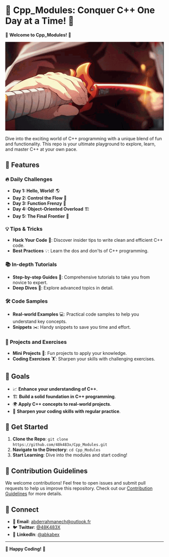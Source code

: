 # 🚀 Cpp_Modules: Conquer C++ One Day at a Time! 🌟

🎉 **Welcome to Cpp_Modules!** 🎉

<div align="center">
  <img src="rengoku.gif" alt="Rengoku">
</div>


Dive into the exciting world of C++ programming with a unique blend of fun and functionality. This repo is your ultimate playground to explore, learn, and master C++ at your own pace.

## 🌟 Features

### 🔥 **Daily Challenges**
* **Day 1: Hello, World!** 🌎
* **Day 2: Control the Flow** 🚦
* **Day 3: Function Frenzy** 🔄
* **Day 4: Object-Oriented Overload** 🏗️
* **Day 5: The Final Frontier** 🚀

### 💡 **Tips & Tricks**
- **Hack Your Code** 🧠: Discover insider tips to write clean and efficient C++ code.
- **Best Practices** 💡: Learn the dos and don'ts of C++ programming.

### 📚 **In-depth Tutorials**
- **Step-by-step Guides** 📘: Comprehensive tutorials to take you from novice to expert.
- **Deep Dives** 🌊: Explore advanced topics in detail.

### 🛠️ **Code Samples**
- **Real-world Examples** 💻: Practical code samples to help you understand key concepts.
- **Snippets** ✂️: Handy snippets to save you time and effort.

### 🤖 **Projects and Exercises**
- **Mini Projects** 🔧: Fun projects to apply your knowledge.
- **Coding Exercises** 🏋️: Sharpen your skills with challenging exercises.

## 🎯 Goals

- 📈 **Enhance your understanding of C++**.
- 🏗️ **Build a solid foundation in C++ programming**.
- 🌍 **Apply C++ concepts to real-world projects**.
- 🧠 **Sharpen your coding skills with regular practice**.

## 🚀 Get Started

1. **Clone the Repo**: `git clone https://github.com/48k483x/Cpp_Modules.git`
2. **Navigate to the Directory**: `cd Cpp_Modules`
3. **Start Learning**: Dive into the modules and start coding!

## 🤝 Contribution Guidelines

We welcome contributions! Feel free to open issues and submit pull requests to help us improve this repository. Check out our [Contribution Guidelines](CONTRIBUTING.md) for more details.

## 💬 Connect

- 📧 **Email**: abderrahmanech@outlook.fr
- 🐦 **Twitter**: [@48K483X](https://twitter.com/48k483x)
- 💼 **LinkedIn**: [@abkabex](https://www.linkedin.com/in/abdurrahman-chahrour-bb0865265/)

---

🌟 **Happy Coding!** 🌟
